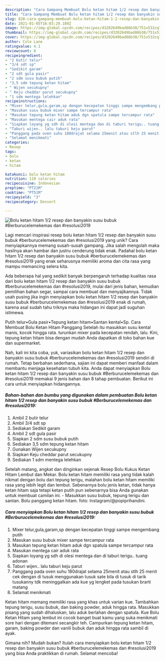```yaml
---
description: "Cara Gampang Membuat Bolu ketan hitam 1/2 resep dan banyakin susu bubuk #Berburucelemekemas dan #resolusi2019, Menggugah Selera"
title: "Cara Gampang Membuat Bolu ketan hitam 1/2 resep dan banyakin susu bubuk #Berburucelemekemas dan #resolusi2019, Menggugah Selera"
slug: 828-cara-gampang-membuat-bolu-ketan-hitam-1-2-resep-dan-banyakin-susu-bubuk-berburucelemekemas-dan-resolusi2019-menggugah-selera
date: 2021-01-05T16:03:29.189Z
image: https://img-global.cpcdn.com/recipes/d3202649bad86b30/751x532cq70/bolu-ketan-hitam-12-resep-dan-banyakin-susu-bubuk-berburucelemekemas-dan-resolusi2019-foto-resep-utama.jpg
thumbnail: https://img-global.cpcdn.com/recipes/d3202649bad86b30/751x532cq70/bolu-ketan-hitam-12-resep-dan-banyakin-susu-bubuk-berburucelemekemas-dan-resolusi2019-foto-resep-utama.jpg
cover: https://img-global.cpcdn.com/recipes/d3202649bad86b30/751x532cq70/bolu-ketan-hitam-12-resep-dan-banyakin-susu-bubuk-berburucelemekemas-dan-resolusi2019-foto-resep-utama.jpg
author: Cole Lane
ratingvalue: 4.1
reviewcount: 8
recipeingredient:
- "2 butir telur"
- "3/4 sdt sp"
- "Sedikit garam"
- "2 sdt gula pasir"
- "2 sdm susu bubuk putih"
- "3,5 sdm tepung ketan hitam"
- " Wijen secukupny"
- " Keju cheddar parut secukupny"
- "1 sdm mentega lelehkan"
recipeinstructions:
- "Mixer telur,gula,garam,sp dengan kecepatan tinggi sampe mengembang putih"
- "Masukan susu bubuk mixer sampe tercampur rata"
- "Masukan tepung ketan hitam aduk dgn spatula sampe tercampur rata"
- "Masukan mentega cair aduk rata"
- "Siapkan loyang yg sdh di olesi mentega dan di taburi terigu.. tuang adonan"
- "Taburi wijen.. lalu taburi keju parut"
- "Panggang pada oven suhu 180drajat selama 25menit atau stlh 25 menit cek dengan di tusuk menggunakan tusuk sate bila di tusuk di tarik tusukanny tdk meninggalkan ada kue yg lengket pada tusukan brarti matang"
- "Selamat menikmati"
categories:
- Resep
tags:
- bolu
- ketan
- hitam

katakunci: bolu ketan hitam 
nutrition: 119 calories
recipecuisine: Indonesian
preptime: "PT21M"
cooktime: "PT51M"
recipeyield: "3"
recipecategory: Dessert

---
```



![Bolu ketan hitam 1/2 resep dan banyakin susu bubuk #Berburucelemekemas dan #resolusi2019](https://img-global.cpcdn.com/recipes/d3202649bad86b30/751x532cq70/bolu-ketan-hitam-12-resep-dan-banyakin-susu-bubuk-berburucelemekemas-dan-resolusi2019-foto-resep-utama.jpg)

Lagi mencari inspirasi resep bolu ketan hitam 1/2 resep dan banyakin susu bubuk #berburucelemekemas dan #resolusi2019 yang unik? Cara menyiapkannya memang susah-susah gampang. Jika salah mengolah maka hasilnya akan hambar dan justru cenderung tidak enak. Padahal bolu ketan hitam 1/2 resep dan banyakin susu bubuk #berburucelemekemas dan #resolusi2019 yang enak seharusnya memiliki aroma dan cita rasa yang mampu memancing selera kita.

Ada beberapa hal yang sedikit banyak berpengaruh terhadap kualitas rasa dari bolu ketan hitam 1/2 resep dan banyakin susu bubuk #berburucelemekemas dan #resolusi2019, mulai dari jenis bahan, kemudian pemilihan bahan segar, sampai cara membuat dan menyajikannya. Tidak usah pusing jika ingin menyiapkan bolu ketan hitam 1/2 resep dan banyakin susu bubuk #berburucelemekemas dan #resolusi2019 enak di rumah, karena asal sudah tahu triknya maka hidangan ini dapat jadi suguhan istimewa.

Putih telur•Gula pasir•Tepung ketan hitam•Santan kental•Sp. Cara Membuat Bolu Ketan Hitam Panggang Setelah itu masukkan susu kental manis, kocok hingga rata. turunkan mixer pada kecepatan rendah, lalu. Kini, tepung ketan hitam bisa dengan mudah Anda dapatkan di toko bahan kue dan supermarket.


Nah, kali ini kita coba, yuk, variasikan bolu ketan hitam 1/2 resep dan banyakin susu bubuk #berburucelemekemas dan #resolusi2019 sendiri di rumah. Tetap berbahan sederhana, sajian ini dapat memberi manfaat dalam membantu menjaga kesehatan tubuh kita. Anda dapat menyiapkan Bolu ketan hitam 1/2 resep dan banyakin susu bubuk #Berburucelemekemas dan #resolusi2019 memakai 9 jenis bahan dan 8 tahap pembuatan. Berikut ini cara untuk menyiapkan hidangannya.

<!--inarticleads1-->

##### Bahan-bahan dan bumbu yang digunakan dalam pembuatan Bolu ketan hitam 1/2 resep dan banyakin susu bubuk #Berburucelemekemas dan #resolusi2019:

1. Ambil 2 butir telur
1. Ambil 3/4 sdt sp
1. Sediakan Sedikit garam
1. Ambil 2 sdt gula pasir
1. Siapkan 2 sdm susu bubuk putih
1. Sediakan 3,5 sdm tepung ketan hitam
1. Gunakan  Wijen secukupny
1. Siapkan  Keju cheddar parut secukupny
1. Sediakan 1 sdm mentega lelehkan


Setelah matang, angkat dan dinginkan sejenak Resep Bolu Kukus Ketan Hitam Lembut dan Mekar. Bolu ketan hitam memiliki rasa yang tidak kalah nikmat dengan bolu dari tepung terigu, malahan bolu ketan hitam memiliki rasa yang lebih legit dan lembut. Sebenarnya bolu jenis ketan, tidak hanya ketan hitam saja tetapi ketan putih pun sebenarnya bisa Anda gunakan untuk membuat camilan ini. - Masukkan susu bubuk, tepung terigu dan santan. Bolu panggang ketan hitam. foto: Instagram/@popiprihandini. 

<!--inarticleads2-->

##### Cara menyiapkan Bolu ketan hitam 1/2 resep dan banyakin susu bubuk #Berburucelemekemas dan #resolusi2019:

1. Mixer telur,gula,garam,sp dengan kecepatan tinggi sampe mengembang putih
1. Masukan susu bubuk mixer sampe tercampur rata
1. Masukan tepung ketan hitam aduk dgn spatula sampe tercampur rata
1. Masukan mentega cair aduk rata
1. Siapkan loyang yg sdh di olesi mentega dan di taburi terigu.. tuang adonan
1. Taburi wijen.. lalu taburi keju parut
1. Panggang pada oven suhu 180drajat selama 25menit atau stlh 25 menit cek dengan di tusuk menggunakan tusuk sate bila di tusuk di tarik tusukanny tdk meninggalkan ada kue yg lengket pada tusukan brarti matang
1. Selamat menikmati


Ketan hitam memang memiliki rasa yang khas untuk varian kue. Tambahkan tepung terigu, susu bubuk, dan baking powder, aduk hingga rata. Masukkan pisang yang sudah dihaluskan, lalu aduk berlahan dengan spatula. Kue Bolu Ketan Hitam yang lembut ini cocok banget buat kamu yang suka menikmati sore hari dengan ditemani secangkir teh. Campurkan tepung ketan hitam, garam, baking powder dan vanili bubuk dan aduk hingga rata sambil di ayak. 

Gimana nih? Mudah bukan? Itulah cara menyiapkan bolu ketan hitam 1/2 resep dan banyakin susu bubuk #berburucelemekemas dan #resolusi2019 yang bisa Anda praktikkan di rumah. Selamat mencoba!
